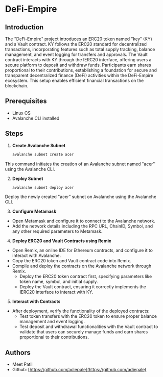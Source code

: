 # DeFi-Empire

## Introduction

The "DeFi-Empire" project introduces an ERC20 token named "key" (KY) and a Vault contract. KY follows the ERC20 standard for decentralized transactions, incorporating features such as total supply tracking, balance management, and event logging for transfers and approvals. The Vault contract interacts with KY through the IERC20 interface, offering users a secure platform to deposit and withdraw funds. Participants earn shares proportional to their contributions, establishing a foundation for secure and transparent decentralized finance (DeFi) activities within the DeFi-Empire ecosystem. This setup enables efficient financial transactions on the blockchain.

## Prerequisites

- Linux OS
- Avalanche CLI installed

## Steps

1. **Create Avalanche Subnet**

   ```bash
   avalanche subnet create acer
   ```
This command initiates the creation of an Avalanche subnet named "acer" using the Avalanche CLI.

2. **Deploy Subnet**

    ```bash
    avalanche subnet deploy acer
    ```
Deploy the newly created "acer" subnet on Avalanche using the Avalanche CLI.

3. **Configure Metamask**

- Open Metamask and configure it to connect to the Avalanche network.
- Add the network details including the RPC URL, ChainID, Symbol, and any other required parameters to Metamask.

4. **Deploy ERC20 and Vault Contracts using Remix**

- Open Remix, an online IDE for Ethereum contracts, and configure it to interact with Avalanche.
- Copy the ERC20 token and Vault contract code into Remix.
- Compile and deploy the contracts on the Avalanche network through Remix.
    - Deploy the ERC20 token contract first, specifying parameters like token name, symbol, and initial supply.
    - Deploy the Vault contract, ensuring it correctly implements the IERC20 interface to interact with KY.

5. **Interact with Contracts**

- After deployment, verify the functionality of the deployed contracts:
    - Test token transfers with the ERC20 token to ensure proper balance management and event logging.
    - Test deposit and withdrawal functionalities with the Vault contract to validate that users can securely manage funds and earn shares proportional to their contributions.

## Authors

- Meet Patil
- Github: [https://github.com/adiepale](https://github.com/adiepale)
